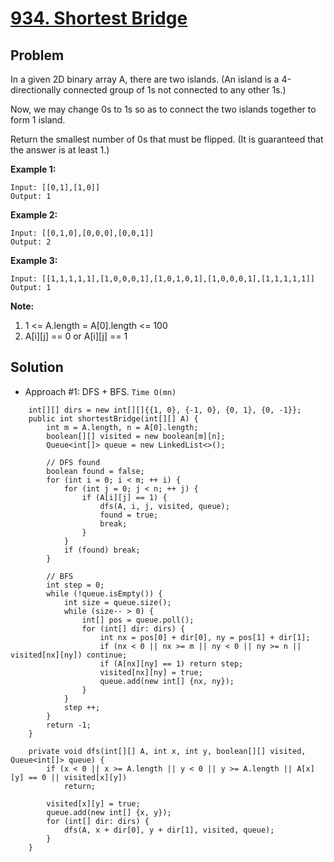 # <a href='https://leetcode.com/problems/shortest-bridge/'>934. Shortest Bridge</a>

## Problem
In a given 2D binary array A, there are two islands.  (An island is a 4-directionally connected group of 1s not connected to any other 1s.)

Now, we may change 0s to 1s so as to connect the two islands together to form 1 island.

Return the smallest number of 0s that must be flipped.  (It is guaranteed that the answer is at least 1.)

<strong>Example 1:</strong>
```
Input: [[0,1],[1,0]]
Output: 1
```
<strong>Example 2:</strong>
```
Input: [[0,1,0],[0,0,0],[0,0,1]]
Output: 2
```
<strong>Example 3:</strong>
```
Input: [[1,1,1,1,1],[1,0,0,0,1],[1,0,1,0,1],[1,0,0,0,1],[1,1,1,1,1]]
Output: 1
```

<strong>Note:</strong>
1. 1 <= A.length = A[0].length <= 100
2. A[i][j] == 0 or A[i][j] == 1

## Solution
- Approach #1: DFS + BFS. ```Time O(mn)```
```
    int[][] dirs = new int[][]{{1, 0}, {-1, 0}, {0, 1}, {0, -1}};
    public int shortestBridge(int[][] A) {
        int m = A.length, n = A[0].length;
        boolean[][] visited = new boolean[m][n];
        Queue<int[]> queue = new LinkedList<>();
        
        // DFS found
        boolean found = false;
        for (int i = 0; i < m; ++ i) {
            for (int j = 0; j < n; ++ j) {
                if (A[i][j] == 1) {
                    dfs(A, i, j, visited, queue);
                    found = true;
                    break;
                }
            }
            if (found) break;
        }
        
        // BFS
        int step = 0;
        while (!queue.isEmpty()) {
            int size = queue.size();
            while (size-- > 0) {
                int[] pos = queue.poll();
                for (int[] dir: dirs) {
                    int nx = pos[0] + dir[0], ny = pos[1] + dir[1];
                    if (nx < 0 || nx >= m || ny < 0 || ny >= n || visited[nx][ny]) continue;
                    if (A[nx][ny] == 1) return step;
                    visited[nx][ny] = true;
                    queue.add(new int[] {nx, ny});
                }
            }
            step ++;
        }
        return -1;
    }
    
    private void dfs(int[][] A, int x, int y, boolean[][] visited, Queue<int[]> queue) {
        if (x < 0 || x >= A.length || y < 0 || y >= A.length || A[x][y] == 0 || visited[x][y])
            return;
        
        visited[x][y] = true;
        queue.add(new int[] {x, y});
        for (int[] dir: dirs) {
            dfs(A, x + dir[0], y + dir[1], visited, queue);
        }
    }
```
